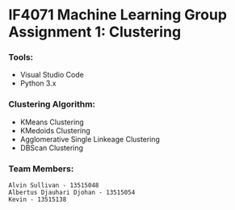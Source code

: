 # IF4071 Machine Learning Group Assignment 1: Clustering

### Tools:
- Visual Studio Code
- Python 3.x

### Clustering Algorithm:
- KMeans Clustering
- KMedoids Clustering
- Agglomerative Single Linkeage Clustering
- DBScan Clustering
    
### Team Members:
    Alvin Sullivan - 13515048
    Albertus Djauhari Djohan - 13515054
    Kevin - 13515138
